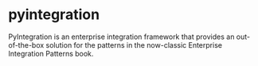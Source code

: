 # pyintegration
PyIntegration is an enterprise integration framework that provides an out-of-the-box solution for the patterns in the now-classic Enterprise Integration Patterns book.
